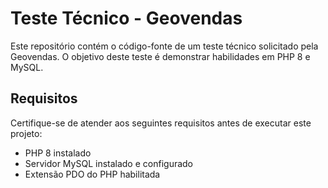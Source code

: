# Teste Técnico - Geovendas

Este repositório contém o código-fonte de um teste técnico solicitado pela Geovendas. O objetivo deste teste é demonstrar habilidades em PHP 8 e MySQL.

## Requisitos

Certifique-se de atender aos seguintes requisitos antes de executar este projeto:

- PHP 8 instalado
- Servidor MySQL instalado e configurado
- Extensão PDO do PHP habilitada

